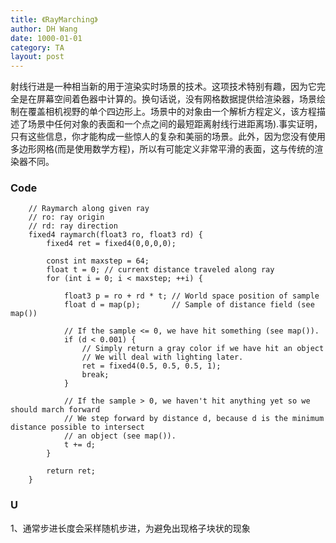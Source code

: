 ```yaml
---
title: 《RayMarching》
author: DH Wang
date: 1000-01-01
category: TA
layout: post
---
```

 
射线行进是一种相当新的用于渲染实时场景的技术。这项技术特别有趣，因为它完全是在屏幕空间着色器中计算的。换句话说，没有网格数据提供给渲染器，场景绘制在覆盖相机视野的单个四边形上。场景中的对象由一个解析方程定义，该方程描述了场景中任何对象的表面和一个点之间的最短距离射线行进距离场).事实证明，只有这些信息，你才能构成一些惊人的复杂和美丽的场景。此外，因为您没有使用多边形网格(而是使用数学方程)，所以有可能定义非常平滑的表面，这与传统的渲染器不同。


### Code

``` 
    // Raymarch along given ray
    // ro: ray origin
    // rd: ray direction
    fixed4 raymarch(float3 ro, float3 rd) {
        fixed4 ret = fixed4(0,0,0,0);

        const int maxstep = 64;
        float t = 0; // current distance traveled along ray
        for (int i = 0; i < maxstep; ++i) {

            float3 p = ro + rd * t; // World space position of sample
            float d = map(p);       // Sample of distance field (see map())

            // If the sample <= 0, we have hit something (see map()).
            if (d < 0.001) {
                // Simply return a gray color if we have hit an object
                // We will deal with lighting later.
                ret = fixed4(0.5, 0.5, 0.5, 1);
                break;
            }

            // If the sample > 0, we haven't hit anything yet so we should march forward
            // We step forward by distance d, because d is the minimum distance possible to intersect
            // an object (see map()).
            t += d;
        }

        return ret;
    } 
```


### U

1、通常步进长度会采样随机步进，为避免出现格子块状的现象

